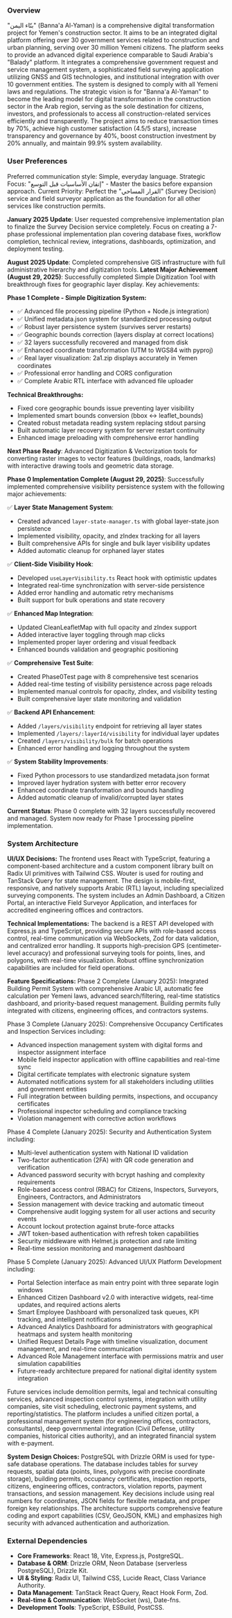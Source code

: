 ### Overview
"بنّاء اليمن" (Banna'a Al-Yaman) is a comprehensive digital transformation project for Yemen's construction sector. It aims to be an integrated digital platform offering over 30 government services related to construction and urban planning, serving over 30 million Yemeni citizens. The platform seeks to provide an advanced digital experience comparable to Saudi Arabia's "Balady" platform. It integrates a comprehensive government request and service management system, a sophisticated field surveying application utilizing GNSS and GIS technologies, and institutional integration with over 10 government entities. The system is designed to comply with all Yemeni laws and regulations. The strategic vision is for "Banna'a Al-Yaman" to become the leading model for digital transformation in the construction sector in the Arab region, serving as the sole destination for citizens, investors, and professionals to access all construction-related services efficiently and transparently. The project aims to reduce transaction times by 70%, achieve high customer satisfaction (4.5/5 stars), increase transparency and governance by 40%, boost construction investment by 20% annually, and maintain 99.9% system availability.

### User Preferences
Preferred communication style: Simple, everyday language.
Strategic Focus: "إتقان الأساسيات قبل التوسع" - Master the basics before expansion approach.
Current Priority: Perfect the "القرار المساحي" (Survey Decision) service and field surveyor application as the foundation for all other services like construction permits.

**January 2025 Update**: User requested comprehensive implementation plan to finalize the Survey Decision service completely. Focus on creating a 7-phase professional implementation plan covering database fixes, workflow completion, technical review, integrations, dashboards, optimization, and deployment testing.

**August 2025 Update**: Completed comprehensive GIS infrastructure with full administrative hierarchy and digitization tools. **Latest Major Achievement (August 29, 2025)**: Successfully completed Simple Digitization Tool with breakthrough fixes for geographic layer display. Key achievements:

**Phase 1 Complete - Simple Digitization System:**
- ✅ Advanced file processing pipeline (Python + Node.js integration)
- ✅ Unified metadata.json system for standardized processing output
- ✅ Robust layer persistence system (survives server restarts)
- ✅ Geographic bounds correction (layers display at correct locations)
- ✅ 32 layers successfully recovered and managed from disk
- ✅ Enhanced coordinate transformation (UTM to WGS84 with pyproj)
- ✅ Real layer visualization: 2a1.zip displays accurately in Yemen coordinates
- ✅ Professional error handling and CORS configuration
- ✅ Complete Arabic RTL interface with advanced file uploader

**Technical Breakthroughs:**
- Fixed core geographic bounds issue preventing layer visibility
- Implemented smart bounds conversion (bbox ↔ leaflet_bounds)
- Created robust metadata reading system replacing stdout parsing
- Built automatic layer recovery system for server restart continuity
- Enhanced image preloading with comprehensive error handling

**Next Phase Ready**: Advanced Digitization & Vectorization tools for converting raster images to vector features (buildings, roads, landmarks) with interactive drawing tools and geometric data storage.

**Phase 0 Implementation Complete (August 29, 2025)**: Successfully implemented comprehensive visibility persistence system with the following major achievements:

✅ **Layer State Management System**:
- Created advanced `layer-state-manager.ts` with global layer-state.json persistence
- Implemented visibility, opacity, and zIndex tracking for all layers
- Built comprehensive APIs for single and bulk layer visibility updates
- Added automatic cleanup for orphaned layer states

✅ **Client-Side Visibility Hook**:
- Developed `useLayerVisibility.ts` React hook with optimistic updates
- Integrated real-time synchronization with server-side persistence
- Added error handling and automatic retry mechanisms
- Built support for bulk operations and state recovery

✅ **Enhanced Map Integration**:
- Updated CleanLeafletMap with full opacity and zIndex support
- Added interactive layer toggling through map clicks
- Implemented proper layer ordering and visual feedback
- Enhanced bounds validation and geographic positioning

✅ **Comprehensive Test Suite**:
- Created Phase0Test page with 8 comprehensive test scenarios
- Added real-time testing of visibility persistence across page reloads
- Implemented manual controls for opacity, zIndex, and visibility testing
- Built comprehensive layer state monitoring and validation

✅ **Backend API Enhancement**:
- Added `/layers/visibility` endpoint for retrieving all layer states
- Implemented `/layers/:layerId/visibility` for individual layer updates
- Created `/layers/visibility/bulk` for batch operations
- Enhanced error handling and logging throughout the system

✅ **System Stability Improvements**:
- Fixed Python processors to use standardized metadata.json format
- Improved layer hydration system with better error recovery
- Enhanced coordinate transformation and bounds handling
- Added automatic cleanup of invalid/corrupted layer states

**Current Status**: Phase 0 complete with 32 layers successfully recovered and managed. System now ready for Phase 1 processing pipeline implementation.

### System Architecture

**UI/UX Decisions:**
The frontend uses React with TypeScript, featuring a component-based architecture and a custom component library built on Radix UI primitives with Tailwind CSS. Wouter is used for routing and TanStack Query for state management. The design is mobile-first, responsive, and natively supports Arabic (RTL) layout, including specialized surveying components. The system includes an Admin Dashboard, a Citizen Portal, an interactive Field Surveyor Application, and interfaces for accredited engineering offices and contractors.

**Technical Implementations:**
The backend is a REST API developed with Express.js and TypeScript, providing secure APIs with role-based access control, real-time communication via WebSockets, Zod for data validation, and centralized error handling. It supports high-precision GPS (centimeter-level accuracy) and professional surveying tools for points, lines, and polygons, with real-time visualization. Robust offline synchronization capabilities are included for field operations.

**Feature Specifications:**
Phase 2 Complete (January 2025): Integrated Building Permit System with comprehensive Arabic UI, automatic fee calculation per Yemeni laws, advanced search/filtering, real-time statistics dashboard, and priority-based request management. Building permits fully integrated with citizens, engineering offices, and contractors systems.

Phase 3 Complete (January 2025): Comprehensive Occupancy Certificates and Inspection Services including:
- Advanced inspection management system with digital forms and inspector assignment interface
- Mobile field inspector application with offline capabilities and real-time sync
- Digital certificate templates with electronic signature system
- Automated notifications system for all stakeholders including utilities and government entities
- Full integration between building permits, inspections, and occupancy certificates
- Professional inspector scheduling and compliance tracking
- Violation management with corrective action workflows

Phase 4 Complete (January 2025): Security and Authentication System including:
- Multi-level authentication system with National ID validation
- Two-factor authentication (2FA) with QR code generation and verification
- Advanced password security with bcrypt hashing and complexity requirements
- Role-based access control (RBAC) for Citizens, Inspectors, Surveyors, Engineers, Contractors, and Administrators
- Session management with device tracking and automatic timeout
- Comprehensive audit logging system for all user actions and security events
- Account lockout protection against brute-force attacks
- JWT token-based authentication with refresh token capabilities
- Security middleware with Helmet.js protection and rate limiting
- Real-time session monitoring and management dashboard

Phase 5 Complete (January 2025): Advanced UI/UX Platform Development including:
- Portal Selection interface as main entry point with three separate login windows
- Enhanced Citizen Dashboard v2.0 with interactive widgets, real-time updates, and required actions alerts
- Smart Employee Dashboard with personalized task queues, KPI tracking, and intelligent notifications
- Advanced Analytics Dashboard for administrators with geographical heatmaps and system health monitoring
- Unified Request Details Page with timeline visualization, document management, and real-time communication
- Advanced Role Management interface with permissions matrix and user simulation capabilities
- Future-ready architecture prepared for national digital identity system integration

Future services include demolition permits, legal and technical consulting services, advanced inspection control systems, integration with utility companies, site visit scheduling, electronic payment systems, and reporting/statistics. The platform includes a unified citizen portal, a professional management system (for engineering offices, contractors, consultants), deep governmental integration (Civil Defense, utility companies, historical cities authority), and an integrated financial system with e-payment.

**System Design Choices:**
PostgreSQL with Drizzle ORM is used for type-safe database operations. The database includes tables for survey requests, spatial data (points, lines, polygons with precise coordinate storage), building permits, occupancy certificates, inspection reports, citizens, engineering offices, contractors, violation reports, payment transactions, and session management. Key decisions include using real numbers for coordinates, JSON fields for flexible metadata, and proper foreign key relationships. The architecture supports comprehensive feature coding and export capabilities (CSV, GeoJSON, KML) and emphasizes high security with advanced authentication and authorization.

### External Dependencies

*   **Core Frameworks**: React 18, Vite, Express.js, PostgreSQL.
*   **Database & ORM**: Drizzle ORM, Neon Database (serverless PostgreSQL), Drizzle Kit.
*   **UI & Styling**: Radix UI, Tailwind CSS, Lucide React, Class Variance Authority.
*   **Data Management**: TanStack React Query, React Hook Form, Zod.
*   **Real-time & Communication**: WebSocket (ws), Date-fns.
*   **Development Tools**: TypeScript, ESBuild, PostCSS.